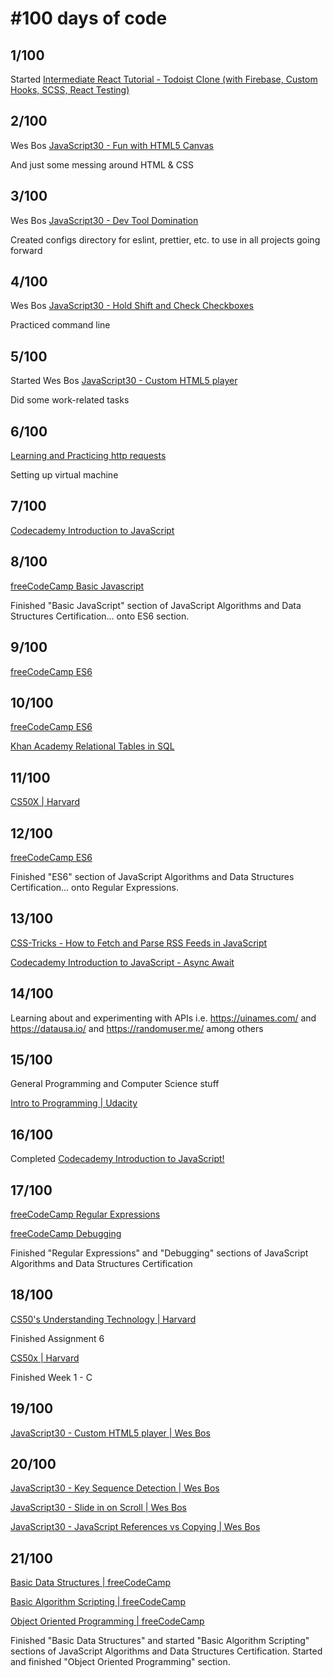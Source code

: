 # #100 days of code

## 1/100
Started [Intermediate React Tutorial - Todoist Clone (with Firebase, Custom Hooks, SCSS, React Testing)](https://www.youtube.com/watch?v=hT3j87FMR6M
)

## 2/100
Wes Bos [JavaScript30 - Fun with HTML5 Canvas](https://javascript30.com/)

And just some messing around HTML & CSS

## 3/100
Wes Bos [JavaScript30 - Dev Tool Domination](https://javascript30.com/)

Created configs directory for eslint, prettier, etc. to use in all projects going forward

## 4/100
Wes Bos [JavaScript30 - Hold Shift and Check Checkboxes](https://javascript30.com/)

Practiced command line 

## 5/100
Started Wes Bos [JavaScript30 - Custom HTML5 player](https://javascript30.com/)

Did some work-related tasks

## 6/100
[Learning and Practicing http requests](https://launchschool.com/books/http/)

Setting up virtual machine

## 7/100
[Codecademy Introduction to JavaScript](https://www.codecademy.com/learn/introduction-to-javascript)

## 8/100
[freeCodeCamp Basic Javascript](https://www.freecodecamp.org/learn)

Finished "Basic JavaScript" section of JavaScript Algorithms and Data Structures Certification... onto ES6 section.

## 9/100
[freeCodeCamp ES6](https://www.freecodecamp.org/learn)

## 10/100
[freeCodeCamp ES6](https://www.freecodecamp.org/learn)

[Khan Academy Relational Tables in SQL](https://www.khanacademy.org/computing/computer-programming/sql)

## 11/100
[CS50X | Harvard](https://cs50.harvard.edu/x/2020/)

## 12/100
[freeCodeCamp ES6](https://www.freecodecamp.org/learn)

Finished "ES6" section of JavaScript Algorithms and Data Structures Certification... onto Regular Expressions.

## 13/100

[CSS-Tricks - How to Fetch and Parse RSS Feeds in JavaScript](https://css-tricks.com/how-to-fetch-and-parse-rss-feeds-in-javascript/)

[Codecademy Introduction to JavaScript - Async Await](https://www.codecademy.com/learn/introduction-to-javascript)

## 14/100

Learning about and experimenting with APIs i.e. https://uinames.com/ and https://datausa.io/ and https://randomuser.me/ among others

## 15/100

General Programming and Computer Science stuff

[Intro to Programming | Udacity](https://classroom.udacity.com/courses/ud994)

## 16/100

Completed [Codecademy Introduction to JavaScript!](https://www.codecademy.com/learn/introduction-to-javascript)

## 17/100

[freeCodeCamp Regular Expressions](https://www.freecodecamp.org/learn)

[freeCodeCamp Debugging](https://www.freecodecamp.org/learn)

Finished "Regular Expressions" and "Debugging" sections of JavaScript Algorithms and Data Structures Certification

## 18/100

[CS50's Understanding Technology | Harvard](https://cs50.harvard.edu/technology/)

Finished Assignment 6

[CS50x | Harvard](https://cs50.harvard.edu/x/2020/) 

Finished Week 1 - C

## 19/100

[JavaScript30 - Custom HTML5 player | Wes Bos](https://javascript30.com/)

## 20/100

[JavaScript30 - Key Sequence Detection | Wes Bos](https://javascript30.com/)

[JavaScript30 - Slide in on Scroll | Wes Bos](https://javascript30.com/)

[JavaScript30 - JavaScript References vs Copying | Wes Bos](https://javascript30.com/)

## 21/100

[Basic Data Structures | freeCodeCamp](https://www.freecodecamp.org/learn)

[Basic Algorithm Scripting | freeCodeCamp](https://www.freecodecamp.org/learn)

[Object Oriented Programming | freeCodeCamp](https://www.freecodecamp.org/learn)

Finished "Basic Data Structures" and started "Basic Algorithm Scripting" sections of JavaScript Algorithms and Data Structures Certification.  Started and finished "Object Oriented Programming" section.
